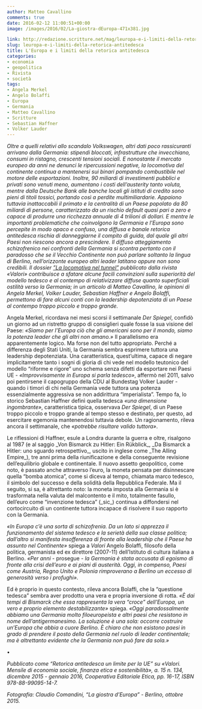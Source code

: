 ```yaml
---
author: Matteo Cavallino
comments: true
date: 2016-02-12 11:00:51+00:00
image: /images/2016/02/La-giostra-dEuropa-471x381.jpg

link: http://redazione.scritture.net/mag/leuropa-e-i-limiti-della-retorica-antitedesca/
slug: leuropa-e-i-limiti-della-retorica-antitedesca
title: L'Europa e i limiti della retorica antitedesca
categories:
- economia
- geopolitica
- Rivista
- società
tags:
- Angela Merkel
- Angelo Bolaffi
- Europa
- Germania
- Matteo Cavallino
- Scritture
- Sebastian Haffner
- Volker Lauder
---
```


_Oltre a quelli relativi allo scandalo Volkswagen, altri dati poco rassicuranti arrivano dalla Germania: stipendi bloccati, infrastrutture che invecchiano, consumi in ristagno, crescenti tensioni sociali. E nonostante il mercato europeo da anni ne denunci le ripercussioni negative, la locomotiva del continente continua a mantenersi sui binari pompando combustibile nel motore delle esportazioni. Inoltre, 90 miliardi di investimenti pubblici e privati sono venuti meno, aumentano i costi dell’austerity tanto voluta, mentre dalla Deutsche Bank alle banche locali gli istituti di credito sono pieni di titoli tossici, portando così a perdite multimiliardarie. Appaiono tuttavia inattaccabili il primato e la centralità di un Paese popolato da 80 miliardi di persone, caratterizzato da un rischio default quasi pari a zero e capace di produrre una ricchezza annuale di 4 trilioni di dollari. E mentre le importanti problematiche che coinvolgono la Germania e l’Europa sono percepite in modo opaco e confuso, una diffusa e banale retorica antitedesca rischia di danneggiarne il compito di guida, dal quale gli altri Paesi non riescono ancora a prescindere. Il diffuso atteggiamento schizofrenico nei confronti della Germania si scontra pertanto con il paradosso che se il Vecchio Continente non può parlare soltanto la lingua di Berlino, nell’orizzonte europeo altri leader latitano oppure non sono credibili. Il dossier _[_”La locomotiva nel tunnel”_](http://www.valori.it/economia-solidale/germania-locomotiva-nel-tunnel-su-valori-dicembre-11039.html)_ pubblicato dalla rivista «Valori» contribuisce a sfatare alcune facili convinzioni sulla superiorità del modello tedesco e al contempo di relativizzare diffuse quanto superficiali ostilità verso la Germania; in un articolo di Matteo Cavallino, le opinioni di Angela Merkel, Volker Lauder, Sebastian Haffner e Angelo Bolaffi, permettono di fare alcuni conti con la leadership depotenziata di un Paese al contempo troppo piccolo e troppo grande._



Angela Merkel, ricordava nei mesi scorsi il settimanale _Der Spiegel_, confidò un giorno ad un ristretto gruppo di consiglieri quale fosse la sua visione del Paese: _«Siamo per l’Europa ciò che gli americani sono per il mondo, siamo la potenza leader che gli altri non amano.»_ Il parallelismo era apparentemente logico. Ma forse non del tutto appropriato. Perché a differenza degli Stati Uniti, la Germania sembra esprimere tuttora una leadership depotenziata. Una caratteristica, quest’ultima, capace di negare implicitamente tanto i sogni di gloria di chi vede nel modello teutonico del modello “riforme e rigore” uno schema senza difetti da esportare nei Paesi UE - _«Improvvisamente in Europa si parla tedesco»_, affermò nel 2011, salvo poi pentirsene il capogruppo della CDU al Bundestag Volker Lauder - quando i timori di chi nella Germania vede tuttora una potenza essenzialmente aggressiva se non addirittura “imperialista”. Tempo fa, lo storico Sebastian Haffner definì quella tedesca _«una dimensione ingombrante»_, caratteristica tipica, osservava _Der Spiegel_, di un Paese troppo piccolo e troppo grande al tempo stesso e destinato, per questo, ad esercitare egemonia mantenendosi tuttavia debole. Un ragionamento, rileva ancora il settimanale, che _«potrebbe risultare valido tuttora»_.

<!-- more -->Le riflessioni di Haffner, esule a Londra durante la guerra e oltre, risalgono al 1987 (e al saggio _Von Bismarck zu Hitler: Ein Rükblick_, _Da Bismarck a Hitler: uno sguardo retrospettivo_, uscito in inglese come _The Alling Empire_), tre anni prima della riunificazione e della conseguente revisione dell’equilibrio globale e continentale. Il nuovo assetto geopolitico, come noto, è passato anche attraverso l’euro, la moneta pensata per disinnescare quella “bomba atomica”, come si diceva al tempo, chiamata marco tedesco, il simbolo del successo e della solidità della Repubblica Federale. Ma il seguito, si sa, è altrettanto noto: la moneta imposta alla Germania si è trasformata nella valuta del malcontento e il mito, totalmente fasullo, dell’euro come “invenzione tedesca” (_sic_) continua a diffondersi nel cortocircuito di un continente tuttora incapace di risolvere il suo rapporto con la Germania.

_«In Europa c’è una sorta di schizofrenia. Da un lato si apprezza il funzionamento del sistema tedesco e la serietà della sua classe politica; dall’altro si manifesta insofferenza di fronte alla leadership che il Paese ha assunto nel Continente»_ spiega a _Valori_ Angelo Bolaffi, filosofo della politica, germanista ed ex direttore (2007-11) dell’Istituto di cultura italiana a Berlino. _«Per anni_ - prosegue - _la Germania è stata accusata di egoismo di fronte alla crisi dell’euro e ai piani di austerità. Oggi, in compenso, Paesi come Austria, Regno Unito e Polonia rimproverano a Berlino un eccesso di generosità verso i profughi»_.

Ed è proprio in questo contesto, rileva ancora Bolaffi, che la “questione tedesca” sembra aver prodotto una vera e propria inversione di rotta. _«È dai tempi di Bismarck che essa rappresenta la vera “croce” dell’Europa, un vero e proprio elemento destabilizzante»_ spiega. _«Oggi paradossalmente abbiamo una Germania molto filoeuropeista e altri paesi che resistono in nome dell’antigermanesimo. La soluzione è una sola: occorre costruire un’Europa che abbia a cuore Berlino. È chiaro che non esistono paesi in grado di prendere il posto della Germania nel ruolo di leader continentale; ma è altrettanto evidente che la Germania non può fare da sola.»_

•

_Pubblicato come “Retorica antitedesca un limite per la UE” su «Valori. Mensile di economia sociale, finanza etica e sostenibilità», a. 15 n. 134, dicembre 2015 - gennaio 2016, Cooperativa Editoriale Etica, pp. 16-17, ISBN 978-88-99095-14-7._

_Fotografia: Claudio Comandini, “La giostra d’Europa” - Berlino, ottobre 2015._
